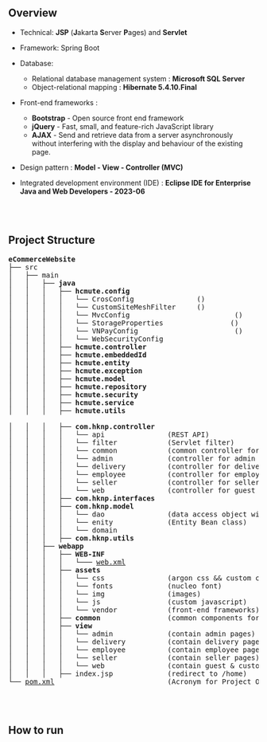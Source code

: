 ## Overview

- Technical: **JSP** (**J**akarta **S**erver **P**ages) and **Servlet**
- Framework: Spring Boot

- Database:
    - Relational database management system : **Microsoft SQL Server**
    - Object-relational mapping : **Hibernate 5.4.10.Final**

- Front-end frameworks :
    - **Bootstrap** - Open source front end
      framework
    - **jQuery** - Fast, small, and feature-rich JavaScript library
    - **AJAX** - Send and retrieve data from a server
      asynchronously without interfering with the display and behaviour of the existing page.

- Design pattern : **Model - View - Controller (MVC)**
- Integrated development environment (IDE) : **Eclipse IDE for Enterprise Java and Web Developers - 2023-06**
<br>
<br>

## Project Structure

<pre>
<b>eCommerceWebsite</b>
├── src
│   ├── main
│   │   ├── <b>java</b>
│   │   │   ├── <b>hcmute.config</b>
│   │   │   │   └── CrosConfig               ()  
│   │   │   │   └── CustomSiteMeshFilter     ()
│   │   │   │   └── MvcConfig                         ()
│   │   │   │   └── StorageProperties                ()
│   │   │   │   └── VNPayConfig                       ()
│   │   │   │   └── WebSecurityConfig                         ()
│   │   │   ├── <b>hcmute.controller</b>
│   │   │   ├── <b>hcmute.embeddedId</b>
│   │   │   ├── <b>hcmute.entity</b>
│   │   │   ├── <b>hcmute.exception</b>
│   │   │   ├── <b>hcmute.model</b>
│   │   │   ├── <b>hcmute.repository</b>
│   │   │   ├── <b>hcmute.security</b>
│   │   │   ├── <b>hcmute.service</b>
│   │   │   ├── <b>hcmute.utils</b>
  
│   │   │   ├── <b>com.hknp.controller</b>
│   │   │   │   └── api               (REST API)
│   │   │   │   └── filter            (Servlet filter)
│   │   │   │   └── common            (common controller for all user's page)
│   │   │   │   └── admin             (controller for admin page)
│   │   │   │   └── delivery          (controller for delivery page)
│   │   │   │   └── employee          (controller for employee page)
│   │   │   │   └── seller            (controller for seller page)
│   │   │   │   └── web               (controller for guest & customer page)
│   │   │   ├── <b>com.hknp.interfaces</b>
│   │   │   ├── <b>com.hknp.model</b>
│   │   │   │   └── dao               (data access object with singleton pattern)
│   │   │   │   └── enity             (Entity Bean class)
│   │   │   │   └── domain
│   │   │   ├── <b>com.hknp.utils</b>
│   │   ├── <b>webapp</b>
│   │   │   ├── <b>WEB-INF</b>
│   │   │   │   └─── <a href="./src/main/webapp/WEB-INF/web.xml" target="_blank">web.xml</a>
│   │   │   ├── <b>assets</b>
│   │   │   │   └── css               (argon css && custom css)
│   │   │   │   └── fonts             (nucleo font)
│   │   │   │   └── img               (images)
│   │   │   │   └── js                (custom javascript)
│   │   │   │   └── vendor            (front-end frameworks)
│   │   │   ├── <b>common</b>                (common components for all jsp page)
│   │   │   ├── <b>view</b>
│   │   │   │   └── admin             (contain admin pages)
│   │   │   │   └── delivery          (contain delivery pages)
│   │   │   │   └── employee          (contain employee pages)
│   │   │   │   └── seller            (contain seller pages)
│   │   │   │   └── web               (contain guest & customer pages)
│   │   │   ├── index.jsp             (redirect to /home)
└── <a href="./pom.xml" target="_blank">pom.xml</a>                           (Acronym for Project Object Model)
</pre>

<br>
<br>

## How to run

